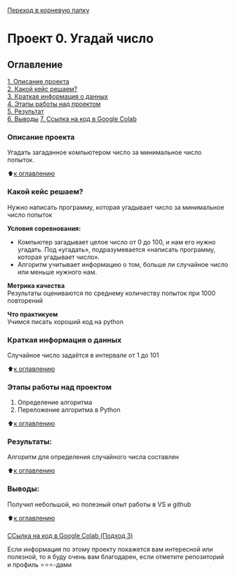 
[Переход  в корневую папку](https://github.com/Cherant1976/sf_data_science/tree/main)

# Проект 0. Угадай число

## Оглавление  
[1. Описание проекта](.README.md#Описание-проекта)  
[2. Какой кейс решаем?](.README.md#Какой-кейс-решаем)  
[3. Краткая информация о данных](.README.md#Краткая-информация-о-данных)  
[4. Этапы работы над проектом](.README.md#Этапы-работы-над-проектом)  
[5. Результат](.README.md#Результат)    
[6. Выводы](.README.md#Выводы) 
[7. Ссылка на код в Google Colab](.README.md#Ссылка-на-код-в-Google-Colab)


### Описание проекта    
Угадать загаданное компьютером число за минимальное число попыток.

:arrow_up:[к оглавлению](_)


### Какой кейс решаем?    
Нужно написать программу, которая угадывает число за минимальное число попыток

**Условия соревнования:**  
- Компьютер загадывает целое число от 0 до 100, и нам его нужно угадать. Под «угадать», подразумевается «написать программу, которая угадывает число».
- Алгоритм учитывает информацию о том, больше ли случайное число или меньше нужного нам.

**Метрика качества**     
Результаты оцениваются по среднему количеству попыток при 1000 повторений

**Что практикуем**     
Учимся писать хороший код на python


### Краткая информация о данных
Случайное число задаётся в интервале от 1 до 101
  
:arrow_up:[к оглавлению](.README.md#Оглавление)


### Этапы работы над проектом  
1. Определение алгоритма
2. Переложение алгоритма в Python

:arrow_up:[к оглавлению](.README.md#Оглавление)


### Результаты:  
Алгоритм для определения случайного числа составлен

:arrow_up:[к оглавлению](.README.md#Оглавление)


### Выводы:  
Получил небольшой, но полезный опыт работы в VS и github

:arrow_up:[к оглавлению](.README.md#Оглавление)

###
[ССылка на код в Google Colab (Подход 3)](https://colab.research.google.com/drive/1tmaWjLUpjyaOwoCygKRAtR92b9py1lBb?usp=sharing)

Если информация по этому проекту покажется вам интересной или полезной, то я буду очень вам благодарен, если отметите репозиторий и профиль ⭐️⭐️⭐️-дами